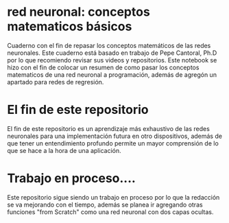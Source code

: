 # red neuronal: conceptos matematicos básicos
Cuaderno con el fin de repasar los conceptos matemáticos de las redes neuronales. Este cuaderno está basado en trabajo de Pepe Cantoral, Ph.D por lo que recomiendo revisar sus videos y repositorios. Este notebook se hizo con el fin de colocar un resumen de como pasar los conceptos matematicos de una red neuronal a programación, además de agregón un apartado para redes de regresión.

# El fin de este repositorio
El fin de este repositorio es un aprendizaje más exhaustivo de las redes neuronales para una implementación futura en otro dispositivos, además de que tener un entendimiento profundo permite un mayor comprensión de lo que se hace a la hora de una aplicación.

# Trabajo en proceso....
Este repositorio sigue siendo un trabajo en proceso por lo que la redacción se va mejorando con el tiempo, además se planea ir agregando otras funciones "from Scratch" como una red neuronal con dos capas ocultas.
